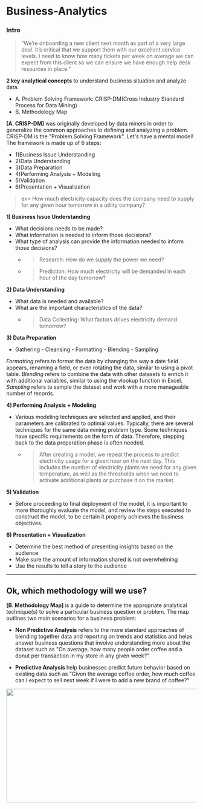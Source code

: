 # Business-Analytics

### Intro
>“We’re onboarding a new client next month as part of a very large deal. It’s critical that we support them with our excellent service levels. I need to know how many tickets per week on average we can expect from this client so we can ensure we have enough help desk resources in place.”

**2 key analytical concepts** to understand business situation and analyze data.
  - A. Problem Solving Framework: CRISP-DM(Cross Industry Standard Process for Data Mining) 
  - B. Methodology Map

**[A. CRISP-DM]** was originally developed by data miners in order to generalize the common approaches to defining and analyzing a problem. CRISP-DM is the "Problem Solving Framework". Let's have a mental model! The framework is made up of 6 steps:
  - 1)Business Issue Understanding
  - 2)Data Understanding
  - 3)Data Preparation
  - 4)Performing Analysis + Modeling
  - 5)Validation
  - 6)Presentation + Visualization
  
>ex> How much electricity capacity does the company need to supply for any given hour tomorrow in a utility company? 
  
**1) Business Issue Understanding** 
  - What decisions needs to be made?
  - What information is needed to inform those decisions?
  - What type of analysis can provide the information needed to inform those decisions?
    - >Research: How do we supply the power we need? 
    - >Prediction: How much electricity will be demanded in each hour of the day tomorrow?   

**2) Data Understanding** 
  - What data is needed and available?
  - What are the important characteristics of the data?
    - >Data Collecting: What factors drives electricity demand tomorrow? 

**3) Data Preparation**
  - Gathering - Cleansing - Formatting - Blending - Sampling
   
*Formatting* refers to format the data by changing the way a date field appears, renaming a field, or even rotating the data, similar to using a pivot table. *Blending* refers to combine the data with other datasets to enrich it with additional variables, similar to using the vlookup function in Excel. *Sampling* refers to sample the dataset and work with a more manageable number of records.

**4) Performing Analysis + Modeling**
  - Various modeling techniques are selected and applied, and their parameters are calibrated to optimal values. Typically, there are several techniques for the same data mining problem type. Some techniques have specific requirements on the form of data. Therefore, stepping back to the data preparation phase is often needed.
    - >After creating a model, we repeat the process to predict electricity usage for a given hour on the next day. This includes the number of electricity plants we need for any given temperature, as well as the thresholds when we need to activate additional plants or purchase it on the market. 
    
**5) Validation**
  - Before proceeding to final deployment of the model, it is important to more thoroughly evaluate the model, and review the steps executed to construct the model, to be certain it properly achieves the business objectives. 

**6) Presentation + Visualization**
  - Determine the best method of presenting insights based on the audience
  - Make sure the amount of information shared is not overwhelming
  - Use the results to tell a story to the audience
-----------------------------------------------------------------------------------------------
## Ok, which methodology will we use? 

**[B. Methodology Map]** is a guide to determine the appropriate analytical technique(s) to solve a particular business question or problem. The map outlines two main scenarios for a business problem:

  - **Non Predictive Analysis**
refers to the more standard approaches of blending together data and reporting on trends and statistics and helps answer business questions that involve understanding more about the dataset such as "On average, how many people order coffee and a donut per transaction in my store in any given week?"

  - **Predictive Analysis**
help businesses predict future behavior based on existing data such as "Given the average coffee order, how much coffee can I expect to sell next week if I were to add a new brand of coffee?"

<img src="https://user-images.githubusercontent.com/31917400/32698915-d8ea47ea-c7a4-11e7-9059-b190b5216afd.jpg" width="600" height="300" />










